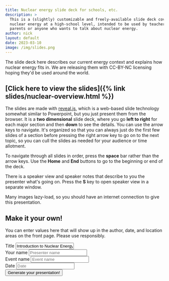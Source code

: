 ```yaml
---
title: Nuclear energy slide deck for schools, etc.
description: >
  This is a (slightly) customizable and freely-available slide deck covering
  nuclear energy at a high-school level, intended to be used by teachers or
  parents or anyone who wants to talk about nuclear energy.
author: nick
layout: default
date: 2023-03-10
image: /img/slides.png
---
```


<div class="row">
<div class="col-md-12" markdown="1">

The slide deck here describes our current energy context and explains how
nuclear energy fits in. We are releasing them with CC-BY-NC licensing hoping
they'd be used around the world.

<h2 class="text-center" markdown="1">[Click here to view the slides]({% link slides/nuclear-overview.html %})</h2>

The slides are made with [reveal.js](https://revealjs.com), which is a web-based
slide technology somewhat similar to Powerpoint, but you just present them from
the browser. It is a **two dimensional** slide deck, where you go **left to
right** for each major section and then
**down** to see the details. You can use the arrow keys to navigate. It's
organized so that you can always just do the first few slides of a section
before pressing the right arrow key to go on to the next topic, so you can cull
the slides as needed for your audience or time allotment.

To navigate through all slides in order, press the **space** bar rather than the
arrow keys. Use the **Home** and **End** buttons to go to the beginning or end of
the deck.

There is a speaker view and speaker notes that describe to you the presenter what's
going on. Press the **S** key to open speaker view in a separate window.

Many images lazy-load, so you should have an internet connection to give this presentation.

## Make it your own!

You can enter values here that will show up in the author, date, and location
areas on the front page. Please use responsibly.

<div class="row">
<div class="col-3 col-lg-6">
<label for="ptitle" class="form-label">Title</label>
<input type="text" value="Introduction to Nuclear Energy" class="form-control" id="ptitle">
</div>
<div class="col-3 col-lg-6">
<label for="presenter" class="form-label">Your name</label>
<input type="text" value="" placeholder="Presenter name" class="form-control" id="presenter">
</div>
<div class="col-3 col-lg-6">
<label for="event" class="form-label">Event name</label>
<input type="text" value="" placeholder="Event name" class="form-control" id="event">
</div>
<div class="col-3 col-lg-6">
<label for="date" class="form-label">Date</label>
<input type="text" value="" placeholder="Date" class="form-control" id="date">
</div>
</div>
<button onclick="copySettingsToClipboard()">Generate your presentation!</button>

<script>

let event=document.getElementById("event");
let presenter=document.getElementById('presenter')
let date=document.getElementById('date')
let title=document.getElementById('ptitle')


function setInputVals() {
  // These can all be passed in as query params
  const input = new URLSearchParams(window.location.search);
  event.value = input.get("event") || event;
  presenter.value = input.get("presenter") || "";
  date.value = input.get("date") || "";
  title.value = input.get("title") || "";
}

function copySettingsToClipboard() {
  let params = new URLSearchParams([
    ["event", event.value], 
    ["presenter", presenter.value],
    ["date", date.value],
    ["title", title.value],
  ]);

  let text = new URL(`${location.protocol + '//' + location.host}` + '/slides/nuclear-overview.html' + `?${params}`);
  window.location = text;
}
</script>

</div>
</div>
